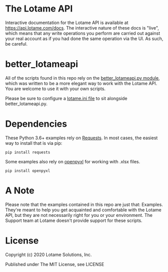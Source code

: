 # The Lotame API

Interactive documentation for the Lotame API is available at https://api.lotame.com/docs. The interactive nature of these docs is "live", which means that any write operations you perform are carried out against your real account as if you had done the same operation via the UI. As such, be careful.

# better_lotameapi

All of the scripts found in this repo rely on the [better_lotameapi.py module](https://github.com/Lotame/api-examples/blob/master/py/better_lotameapi.py), which was written to be a more elegant way to work with the Lotame API. You are welcome to use it with your own scripts.

Please be sure to configure a [lotame.ini file](https://github.com/Lotame/api-examples/blob/master/py/lotame.ini) to sit alongside better_lotameapi.py.

# Dependencies

These Python 3.6+ examples rely on [Requests](https://requests.readthedocs.io/en/master/). In most cases, the easiest way to install that is via pip:

```pip install requests```

Some examples also rely on [openpyxl](https://openpyxl.readthedocs.io/en/stable/) for working with .xlsx files.

```pip install openpyxl```

# A Note

Please note that the examples contained in this repo are just that: Examples. They're meant to help you get acquainted and comfortable with the Lotame API, but they are not necessarily right for you or your environment. The Support team at Lotame doesn't provide support for these scripts.

# License

Copyright (c) 2020 Lotame Solutions, Inc.

Published under The MIT License, see LICENSE

